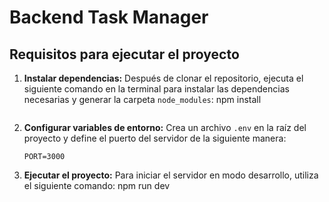 # Backend Task Manager

## Requisitos para ejecutar el proyecto

1. **Instalar dependencias:**
   Después de clonar el repositorio, ejecuta el siguiente comando en la terminal para instalar las dependencias necesarias y generar la carpeta `node_modules`:
   npm install
   ```

2. **Configurar variables de entorno:**
   Crea un archivo `.env` en la raíz del proyecto y define el puerto del servidor de la siguiente manera:
   ```env
   PORT=3000
   ```

3. **Ejecutar el proyecto:**
   Para iniciar el servidor en modo desarrollo, utiliza el siguiente comando:
   npm run dev
   ```


